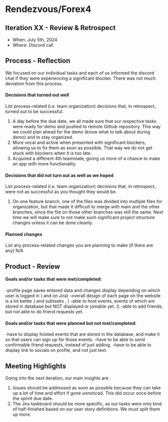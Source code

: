# Rendezvous/Forex4

## Iteration XX - Review & Retrospect

 * When: July 5th, 2024
 * Where: Discord call

## Process - Reflection

We focused on our individual tasks and each of us informed the discord chat if they were experiencing a significant blocker. There was not much deviation from this process.

#### Decisions that turned out well

List process-related (i.e. team organization) decisions that, in retrospect, turned out to be successful.

1) A day before the due date, we all made sure that our respective tasks were ready for demo and pushed to remote Github repository. This way we could plan ahead for the demo (know what to talk about during demo) and to stay organized.
2) More vocal and active when presented with significant blockers, allowing us to fix them as soon as possible. That way we do not get stuck with blockers when it is too late.
3) Acquired a different 4th teammate, giving us more of a chance to make an app with more functionality.

#### Decisions that did not turn out as well as we hoped

List process-related (i.e. team organization) decisions that, in retrospect, were not as successful as you thought they would be.

1) On one feature branch, one of the files was divided into multiple files for organization, but that made it difficult to merge with main and the other branches, since the file on those other branches was still the same. Next time we will make sure to not make such significant project structure changes unless it can be done cleanly.

#### Planned changes

List any process-related changes you are planning to make (if there are any)
N/A

## Product - Review

#### Goals and/or tasks that were met/completed:

-profile page saves entered data and changes display depending on which user is logged in (<REN-10> and <REN-9> on Jira)
-overall design of each page on the website is a lot better (<REN-29> and subtasks <REN-32>, <REN-34>)
-able to host events, events of which are stored in database but NOT displayed or joinable yet. (<REN-5>)
-able to add friends, but not able to do friend requests yet. 

#### Goals and/or tasks that were planned but not met/completed:

-have to display hosted events that are stored in the database, and make it so that users can sign up for those events.
-have to be able to send confirmable friend requests, instead of just adding.
-have to be able to display link to socials on profile, and not just text.

## Meeting Highlights

Going into the next iteration, our main insights are:

1) Issues should be addressed as soon as possible because they can take up a lot of time and effort if gone unnoticed. This did occur once before the sprint due date.
2) The Jira taskboard should be more specific, as our tasks were only kind of half-finished based on our user story definitions. We must split them up more.

